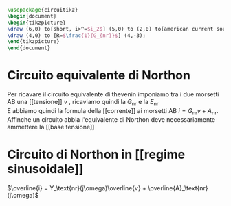 ```tikz
\usepackage{circuitikz}
\begin{document}
\begin{tikzpicture}
\draw (6,0) to[short, i>^=$i_2$] (5,0) to (2,0) to[american current source, l=$A_{nr}$] (2,-3) to (6,-3) to [open, v=$v_2$] (6,0);
\draw (4,0) to [R=$\frac{1}{G_{nr}}$] (4,-3);
\end{tikzpicture}
\end{document}
```

# Circuito equivalente di Northon
Per ricavare il circuito equivalente di thevenin imponiamo tra i due morsetti AB una [[tensione]] $v$ , ricaviamo quindi la $G_\text{nr}$ e la $E_\text{nr}$  
E abbiamo quindi la formula della [[corrente]] ai morsetti AB $i = G_\text{nr}v + A_\text{nr}$. Affinche un circuito abbia l'equivalente di Northon deve necessariamente ammettere la [[base tensione]]

# Circuito di Northon in [[regime sinusoidale]]
$\overline{i} = Y_\text{nr}(j\omega)\overline{v} + \overline{A}_\text{nr}(j\omega)$